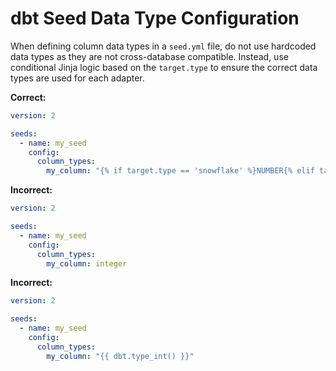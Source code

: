 # dbt Seed Data Type Configuration

When defining column data types in a `seed.yml` file, do not use hardcoded data types as they are not cross-database compatible. Instead, use conditional Jinja logic based on the `target.type` to ensure the correct data types are used for each adapter.

**Correct:**
```yaml
version: 2

seeds:
  - name: my_seed
    config:
      column_types:
        my_column: "{% if target.type == 'snowflake' %}NUMBER{% elif target.type == 'bigquery' %}INT64{% endif %}"
```

**Incorrect:**
```yaml
version: 2

seeds:
  - name: my_seed
    config:
      column_types:
        my_column: integer
```

**Incorrect:**
```yaml
version: 2

seeds:
  - name: my_seed
    config:
      column_types:
        my_column: "{{ dbt.type_int() }}"